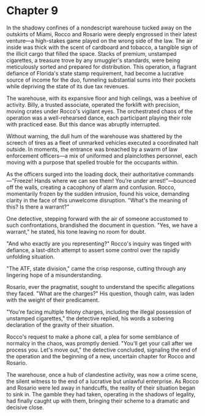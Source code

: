# Chapter 9
In the shadowy confines of a nondescript warehouse tucked away on the outskirts of Miami, Rocco and Rosario were deeply engrossed in their latest venture—a high-stakes game played on the wrong side of the law. The air inside was thick with the scent of cardboard and tobacco, a tangible sign of the illicit cargo that filled the space. Stacks of premium, unstamped cigarettes, a treasure trove by any smuggler's standards, were being meticulously sorted and prepared for distribution. This operation, a flagrant defiance of Florida's state stamp requirement, had become a lucrative source of income for the duo, funneling substantial sums into their pockets while depriving the state of its due tax revenues.

The warehouse, with its expansive floor and high ceilings, was a beehive of activity. Billy, a trusted associate, operated the forklift with precision, moving crates under Rocco's vigilant eyes. The orchestrated chaos of the operation was a well-rehearsed dance, each participant playing their role with practiced ease. But this dance was abruptly interrupted.

Without warning, the dull hum of the warehouse was shattered by the screech of tires as a fleet of unmarked vehicles executed a coordinated halt outside. In moments, the entrance was breached by a swarm of law enforcement officers—a mix of uniformed and plainclothes personnel, each moving with a purpose that spelled trouble for the occupants within.

As the officers surged into the loading dock, their authoritative commands—"Freeze! Hands where we can see them! You're under arrest!"—bounced off the walls, creating a cacophony of alarm and confusion. Rocco, momentarily frozen by the sudden intrusion, found his voice, demanding clarity in the face of this unwelcome disruption. "What's the meaning of this? Is there a warrant?"

One detective, stepping forward with the air of someone accustomed to such confrontations, brandished the document in question. "Yes, we have a warrant," he stated, his tone leaving no room for doubt.

"And who exactly are you representing?" Rocco's inquiry was tinged with defiance, a last-ditch attempt to assert some control over the rapidly unfolding situation.

"The ATF, state division," came the crisp response, cutting through any lingering hope of a misunderstanding.

Rosario, ever the pragmatist, sought to understand the specific allegations they faced. "What are the charges?" His question, though calm, was laden with the weight of their predicament.

"You're facing multiple felony charges, including the illegal possession of unstamped cigarettes," the detective replied, his words a sobering declaration of the gravity of their situation.

Rocco's request to make a phone call, a plea for some semblance of normalcy in the chaos, was promptly denied. "You'll get your call after we process you. Let's move out," the detective concluded, signaling the end of the operation and the beginning of a new, uncertain chapter for Rocco and Rosario.

The warehouse, once a hub of clandestine activity, was now a crime scene, the silent witness to the end of a lucrative but unlawful enterprise. As Rocco and Rosario were led away in handcuffs, the reality of their situation began to sink in. The gamble they had taken, operating in the shadows of legality, had finally caught up with them, bringing their scheme to a dramatic and decisive close.